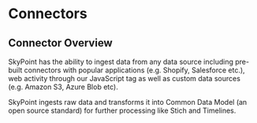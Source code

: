 # Connectors

## Connector Overview

SkyPoint has the ability to ingest data from any data source including pre-built connectors with popular applications (e.g. Shopify, Salesforce etc.), web activity through our JavaScript tag as well as custom data sources (e.g. Amazon S3, Azure Blob etc). 

SkyPoint ingests raw data and transforms it into Common Data Model (an open source standard) for further processing like Stich and Timelines. 

